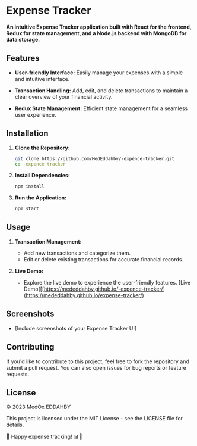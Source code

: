 # Expense Tracker

**An intuitive Expense Tracker application built with React for the frontend, Redux for state management, and a Node.js backend with MongoDB for data storage.**

## Features

- **User-friendly Interface:** Easily manage your expenses with a simple and intuitive interface.
  
- **Transaction Handling:** Add, edit, and delete transactions to maintain a clear overview of your financial activity.

- **Redux State Management:** Efficient state management for a seamless user experience.

## Installation

1. **Clone the Repository:**
    ```bash
    git clone https://github.com/MedEddahby/-expence-tracker.git
    cd -expence-tracker
    ```

2. **Install Dependencies:**
    ```bash
    npm install 
    ```

3. **Run the Application:**
    ```bash
    npm start
    ```

## Usage

1. **Transaction Management:**
   - Add new transactions and categorize them.
   - Edit or delete existing transactions for accurate financial records.

2. **Live Demo:**
   - Explore the live demo to experience the user-friendly features. [Live Demo([[https://mededdahby.github.io/-expence-tracker/](https://mededdahby.github.io/expense-tracker/)

## Screenshots

- [Include screenshots of your Expense Tracker UI]

## Contributing

If you'd like to contribute to this project, feel free to fork the repository and submit a pull request. You can also open issues for bug reports or feature requests.

## License

© 2023 MedOx EDDAHBY

This project is licensed under the MIT License - see the LICENSE file for details.

🚀 Happy expense tracking! 📊💸
